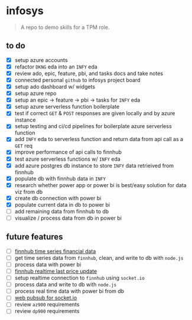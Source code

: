 # infosys

> A repo to demo skills for a TPM role.

## to do

* [X] setup azure accounts
* [X] refactor `DKNG` eda into an `INFY` eda
* [X] review ado, epic, feature, pbi, and tasks docs and take notes
* [X] connected personal `github` to infosys project board
* [X] setup ado dashboard w/ widgets
* [X] setup azure repo
* [X] setup an epic -> feature -> pbi -> tasks for `INFY` eda
* [X] setup azure serverless function boilerplate
* [X] test if correct `GET` & `POST` responses are given locally and by azure instance
* [X] setup testing and ci/cd pipelines for boilerplate azure serverless function
* [X] add `INFY` eda to serverless function and return data from api call as a `GET` req
* [X] improve performance of api calls to finnhub
* [X] test azure serverless functions w/ `INFY` eda
* [X] add azure postgres db instance to store `INFY` data retrieived from finnhub
* [X] populate db with finnhub data in `INFY`
* [X] research whether power app or power bi is best/easy solution for data viz from db
* [X] create db connection with power bi
* [X] populate current data in db to power bi
* [ ] add remaining data from finnhub to db
* [ ] visualize / process data from db in power bi

## future features

* [ ] [finnhub time series financial data](https://finnhub.io/docs/api/company-basic-financials)
* [ ] get time series data from `finnhub`, clean, and write to db with `node.js`
* [ ] process data with power bi
* [ ] [finnhub realtime last price update](https://finnhub.io/docs/api/websocket-trades)
* [ ] setup realtime connection to `finnhub` using `socket.io`
* [ ] process data and write to db with `node.js`
* [ ] process real time data with power bi from db
* [ ] [web pubsub for socket.io](https://learn.microsoft.com/en-us/azure/azure-web-pubsub/socketio-quickstart)
* [ ] review `az900` requirements
* [ ] review `dp900` requirements
